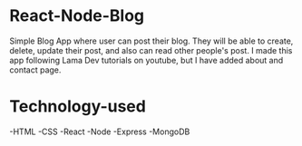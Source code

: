 # React-Node-Blog
Simple Blog App where user can post their blog. They will be able to create, delete, update their post, and also can read other people's post. I made this app following Lama Dev tutorials on youtube, but I have added about and contact page.

# Technology-used
-HTML
-CSS
-React
-Node
-Express
-MongoDB
